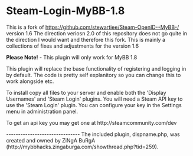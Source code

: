 Steam-Login-MyBB-1.8
===================
This is a fork of https://github.com/stewartiee/Steam-OpenID--MyBB-/ version 1.6
The direction veriosn 2.0 of this repository does not go quite in the direction I would want and therefore this fork.
This is mainly a collections of fixes and adjustments for the version 1.6

**Please Note!** - This plugin will only work for MyBB 1.8

This plugin will replace the base functionality of registering and logging in by default. The code is pretty self explanitory so you can change this to work alongside etc.

To install copy all files to your server and enable both the 'Display Usernames' and 'Steam Login' plugins.
You will need a Steam API key to use the 'Steam Login' plugin. You can configure your key in the Settings menu in administration panel.


<p>To get an api key you may get one at http://steamcommunity.com/dev</p>
-------------------------------
The included plugin, dispname.php, was created and owned by ZiNgA BuRgA (http://mybbhacks.zingaburga.com/showthread.php?tid=259).
